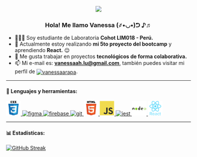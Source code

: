 <div id="header" align="center">
    <img src="https://i.pinimg.com/originals/08/fb/61/08fb615b1a389de5bc0410136d75f50d.gif" width="200"></img>
    <h3 align="center">Hola! Me llamo Vanessa (҂•◡•)ᕤ ♪♬ </h3>
</div>


  - 👩🏻‍🎓 Soy estudiante de Laboratoria **Cohot LIM018 - Perú.**
  - 📝 Actualmente estoy realizando **mi 5to proyecto del bootcamp** y aprendiendo **React.** 😌 
  - 🤝 Me gusta trabajar en proyectos **tecnológicos de forma colaborativa.**
  - 📫 Mi e-mail es: **vanessaah.lu@gmail.com**, también puedes visitar mi perfil de 
      <a href="https://linkedin.com/in/vanessaarapa" target="blank"><img align="center" src="https://raw.githubusercontent.com/rahuldkjain/github-profile-readme-generator/master/src/images/icons/Social/linked-in-alt.svg" alt="vanessaarapa" height="18" width="28" /></a>.

---
#### 🔨 Lenguajes y herramientas:

<div id="tools" align="left" >
  <p align="left"> 
    <a href="https://www.w3schools.com/css/" target="_blank" rel="noreferrer"> 
      <img src="https://raw.githubusercontent.com/devicons/devicon/master/icons/css3/css3-original-wordmark.svg" alt="css3" width="40" height="40"/> 
    </a> 
    <a href="https://www.figma.com/" target="_blank" rel="noreferrer"> 
      <img src="https://www.vectorlogo.zone/logos/figma/figma-icon.svg" alt="figma" width="40" height="40"/> 
    </a> 
    <a href="https://firebase.google.com/" target="_blank" rel="noreferrer"> 
      <img src="https://www.vectorlogo.zone/logos/firebase/firebase-icon.svg" alt="firebase" width="40" height="40"/> 
    </a> 
    <a href="https://git-scm.com/" target="_blank" rel="noreferrer"> 
      <img src="https://www.vectorlogo.zone/logos/git-scm/git-scm-icon.svg" alt="git" width="40" height="40"/> 
    </a> 
    <a href="https://www.w3.org/html/" target="_blank" rel="noreferrer"> 
      <img src="https://raw.githubusercontent.com/devicons/devicon/master/icons/html5/html5-original-wordmark.svg" alt="html5" width="40" height="40"/> 
    </a> 
    <a href="https://developer.mozilla.org/en-US/docs/Web/JavaScript" target="_blank" rel="noreferrer"> 
      <img src="https://raw.githubusercontent.com/devicons/devicon/master/icons/javascript/javascript-original.svg" alt="javascript" width="40" height="40"/> 
    </a> 
    <a href="https://jestjs.io" target="_blank" rel="noreferrer"> 
      <img src="https://www.vectorlogo.zone/logos/jestjsio/jestjsio-icon.svg" alt="jest" width="40" height="40"/> 
    </a> 
    <a href="https://nodejs.org" target="_blank" rel="noreferrer"> 
      <img src="https://raw.githubusercontent.com/devicons/devicon/master/icons/nodejs/nodejs-original-wordmark.svg" alt="nodejs" width="40" height="40"/> 
    </a> 
    <a href="https://reactjs.org/" target="_blank" rel="noreferrer"> 
      <img src="https://raw.githubusercontent.com/devicons/devicon/master/icons/react/react-original-wordmark.svg" alt="react" width="40" height="40"/> 
    </a> 
  </p>
</div> 

---
#### 📊 Estadísticas:

[![GitHub Streak](https://streak-stats.demolab.com?user=brivanessa&theme=dark&hide_border=true&locale=es)](https://git.io/streak-stats)







